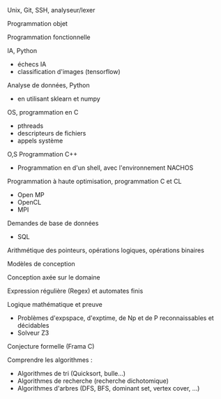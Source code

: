 Unix, Git, SSH, analyseur/lexer  
  
Programmation objet  
  
Programmation fonctionnelle  
  
IA, Python  
  
- échecs IA  
- classification d'images (tensorflow)  
  
Analyse de données, Python  
   
- en utilisant sklearn et numpy  
     
OS, programmation en C  
   
- pthreads  
- descripteurs de fichiers  
- appels système  
   
O,S Programmation C++  
   
- Programmation en d'un shell, avec l'environnement NACHOS  
   
Programmation à haute optimisation, programmation C et CL  
   
- Open MP  
- OpenCL  
- MPI  
   
Demandes de base de données  
- SQL  
  
Arithmétique des pointeurs, opérations logiques, opérations binaires  
  
Modèles de conception  
 
Conception axée sur le domaine  
  
Expression régulière (Regex) et automates finis  
  
Logique mathématique et preuve  
- Problèmes d'expspace, d'exptime, de Np et de P reconnaissables et décidables  
- Solveur Z3  
  
Conjecture formelle (Frama C)  
  
Comprendre les algorithmes :  
- Algorithmes de tri (Quicksort, bulle...)  
- Algorithmes de recherche (recherche dichotomique)  
- Algorithmes d'arbres (DFS, BFS, dominant set, vertex cover, ...)  